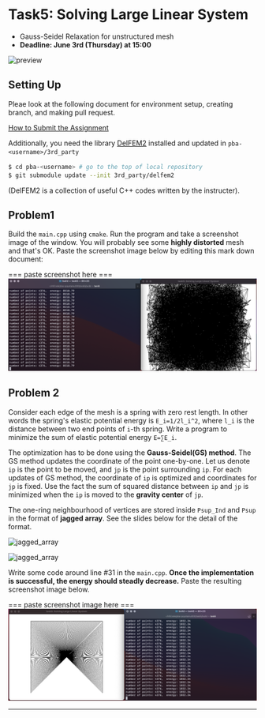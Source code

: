 # Task5: Solving Large Linear System

- Gauss-Seidel Relaxation for unstructured mesh
- **Deadline: June 3rd (Thursday) at 15:00**

![preview](preview.png)

## Setting Up

Pleae look at the following document for environment setup, creating branch, and making pull request.

[How to Submit the Assignment](../doc/submit.md)

Additionally, you need the library [DelFEM2](https://github.com/nobuyuki83/delfem2) installed and updated in `pba-<username>/3rd_party`

```bash
$ cd pba-<username> # go to the top of local repository
$ git submodule update --init 3rd_party/delfem2
```

(DelFEM2 is a collection of useful C++ codes written by the instructer).

## Problem1

Build the `main.cpp` using `cmake`. Run the program and take a screenshot image of the window. You will probably see some **highly distorted** mesh and that's OK. Paste the screenshot image below by editing this mark down document:

=== paste screenshot here ===
![Problem1](Problem1.png)

## Problem 2

Consider each edge of the mesh is a spring with zero rest length. In other words the spring's elastic potential energy is `E_i=1/2l_i^2`, where `l_i` is the distance between two end points of `i`-th spring. Write a program to minimize the sum of elastic potential energy `E=∑E_i`.

The optimization has to be done using the **Gauss-Seidel(GS) method**. The GS method updates the coordinate of the point one-by-one. Let us denote `ip` is the point to be moved, and `jp` is the point surrounding `ip`. For each updates of GS method, the coordinate of `ip` is optimized and coordinates for `jp` is fixed. Use the fact the sum of squared distance between `ip` and `jp` is minimized when the `ip` is moved to the **gravity center** of `jp`.

The one-ring neighbourhood of vertices are stored inside `Psup_Ind` and `Psup` in the format of **jagged array**. See the slides below for the detail of the format.

![jagged_array](jagged_array0.png)

![jagged_array](jagged_array1.png)

Write some code around line #31 in the `main.cpp`. **Once the implementation is successful, the energy should steadly decrease.** Paste the resulting screenshot image below.

=== paste screenshot image here ===
![Problem2](Problem2.png)

---

